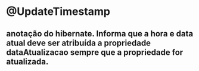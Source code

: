 # @UpdateTimestamp 
## anotação do hibernate. Informa que a hora e data atual deve ser atribuída a propriedade dataAtualizacao sempre que a propriedade for atualizada.
